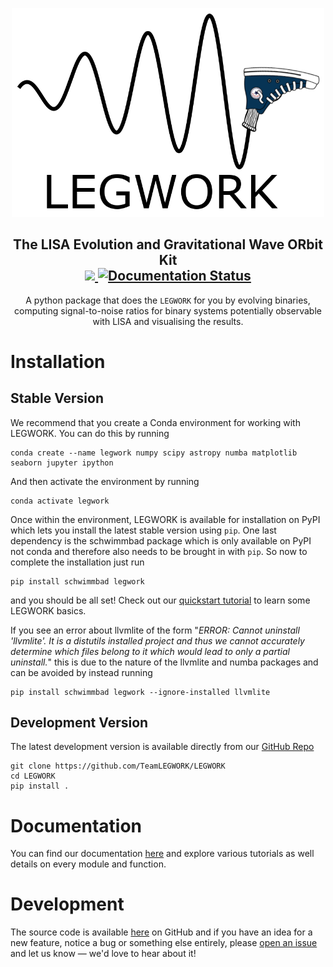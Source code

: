 <p align="center">
    <img width="500", src="https://raw.githubusercontent.com/TeamLEGWORK/LEGWORK/main/docs/images/legwork.png">
</p>

<h2 align="center">
    The <b>L</b>ISA <b>E</b>volution and <b>G</b>ravitational <b>W</b>ave <b>OR</b>bit <b>K</b>it
    <br>
    <a href="https://app.codecov.io/gh/TeamLEGWORK/LEGWORK">
      <img src="https://app.codecov.io/gh/TeamLEGWORK/LEGWORK/branch/main/graph/badge.svg?token=FUG4RFYCWX)">
    </a>
    <a href='https://legwork.readthedocs.io/en/latest/?badge=latest'>
    <img src='https://readthedocs.org/projects/legwork/badge/?version=latest' alt='Documentation Status' />
    </a>
</h2>

<p align="center">
    A python package that does the <code>LEGWORK</code> for you by evolving binaries,
    computing signal-to-noise ratios for binary systems potentially observable with LISA
    and visualising the results.
</p>

# Installation
## Stable Version
We recommend that you create a Conda environment for working with LEGWORK.
You can do this by running

    conda create --name legwork numpy scipy astropy numba matplotlib seaborn jupyter ipython

And then activate the environment by running

    conda activate legwork

Once within the environment, LEGWORK is available for installation on PyPI which lets you install the latest
stable version using ``pip``. One last dependency is the schwimmbad package which is only available
on PyPI not conda and therefore also needs to be brought in with ``pip``. So now to complete the installation just run

    pip install schwimmbad legwork

and you should be all set! Check out our [quickstart tutorial](https://legwork.readthedocs.io/en/latest/notebooks/Quickstart.html) to learn some LEGWORK basics.


If you see an error about llvmlite of the form "*ERROR: Cannot uninstall 'llvmlite'. It is a distutils installed project and thus we cannot accurately determine which files belong to it which would lead to only a partial uninstall.*" this is due to the nature of the llvmlite and numba packages
and can be avoided by instead running

    pip install schwimmbad legwork --ignore-installed llvmlite

## Development Version
The latest development version is available directly from our
[GitHub Repo](https://github.com/TeamLEGWORK/LEGWORK)

    git clone https://github.com/TeamLEGWORK/LEGWORK
    cd LEGWORK
    pip install .

# Documentation
You can find our documentation [here](https://legwork.readthedocs.io/en/latest/)
and explore various tutorials as well details on every module and function.

# Development
The source code is available [here](https://github.com/TeamLEGWORK/LEGWORK)
on GitHub and if you have an idea for a new feature, notice a bug or something else entirely,
please [open an issue](https://github.com/TeamLEGWORK/LEGWORK/issues/new) and let us know — we'd love to hear about it!
